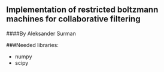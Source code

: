 ## Implementation of restricted boltzmann machines for collaborative filtering 
####By Aleksander Surman

###Needed libraries:
- numpy
- scipy
